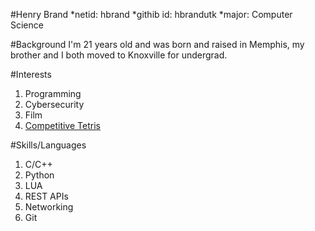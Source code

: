 #Henry Brand
*netid: hbrand
*githib id: hbrandutk
*major: Computer Science

#Background
I'm 21 years old and was born and raised in Memphis, my brother and I both moved to Knoxville for undergrad.

#Interests
1. Programming
2. Cybersecurity
3. Film
4. [Competitive Tetris](https://ch.tetr.io/)

#Skills/Languages
1. C/C++
2. Python
3. LUA
4. REST APIs
5. Networking
6. Git